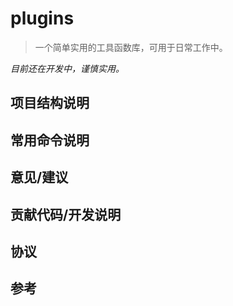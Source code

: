 # plugins

> 一个简单实用的工具函数库，可用于日常工作中。

*目前还在开发中，谨慎实用。*

## 项目结构说明


## 常用命令说明


## 意见/建议


## 贡献代码/开发说明


## 协议


## 参考
